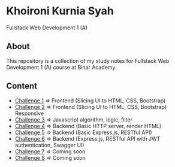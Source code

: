# Khoironi Kurnia Syah

Fullstack Web Development 1 (A)

## About

This repository is a collection of my study notes for Fullstack Web Development 1 (A) course at Binar Academy.

## Content

- [Challenge 1](https://github.com/synrgy-5-fsw-1-cihuy/synrgy-roni-fsw1-cihuy/tree/challenge-1) => Frontend (Slicing UI to HTML, CSS, Bootstrap)
- [Challenge 2](https://github.com/synrgy-5-fsw-1-cihuy/synrgy-roni-fsw1-cihuy/tree/challenge-2) => Frontend (Slicing UI to HTML, CSS, Bootstrap) Responsive
- [Challenge 3](https://github.com/synrgy-5-fsw-1-cihuy/synrgy-roni-fsw1-cihuy/tree/challenge-3) => Javascript algorithm, logic, filter
- [Challenge 4](https://github.com/synrgy-5-fsw-1-cihuy/synrgy-roni-fsw1-cihuy/tree/challenge-4) => Backend (Basic HTTP server, render HTML)
- [Challenge 5](https://github.com/synrgy-5-fsw-1-cihuy/synrgy-roni-fsw1-cihuy/tree/challenge-5) => Backend (Basic Express.js, RESTful API)
- [Challenge 6](https://github.com/synrgy-5-fsw-1-cihuy/synrgy-roni-fsw1-cihuy/tree/challenge-6) => Backend (Express.js, RESTful API with JWT authentication, Swagger UI)
- [Challenge 7](https://github.com/synrgy-5-fsw-1-cihuy/synrgy-roni-fsw1-cihuy/tree/challenge-7) => Coming soon
- [Challenge 8](https://github.com/synrgy-5-fsw-1-cihuy/synrgy-roni-fsw1-cihuy/tree/challenge-8) => Coming soon

